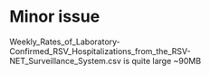 # Minor issue

Weekly_Rates_of_Laboratory-Confirmed_RSV_Hospitalizations_from_the_RSV-NET_Surveillance_System.csv is quite large ~90MB
